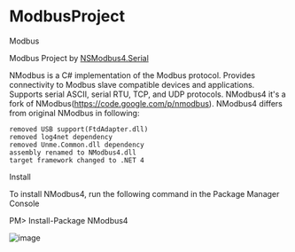 # ModbusProject
Modbus

Modbus Project by <a href="https://nugetmusthaves.com/Package/NSModbus4.Serial">NSModbus4.Serial </a>


NModbus is a C# implementation of the Modbus protocol. Provides connectivity to Modbus slave compatible devices and applications. Supports serial ASCII, serial RTU, TCP, and UDP protocols. NModbus4 it's a fork of NModbus(https://code.google.com/p/nmodbus). NModbus4 differs from original NModbus in following:

    removed USB support(FtdAdapter.dll)
    removed log4net dependency
    removed Unme.Common.dll dependency
    assembly renamed to NModbus4.dll
    target framework changed to .NET 4

Install

To install NModbus4, run the following command in the Package Manager Console

PM> Install-Package NModbus4

![image](https://user-images.githubusercontent.com/40264297/179969926-be9f3030-a76b-4b6c-ad0f-e1c4452e88f2.png)

